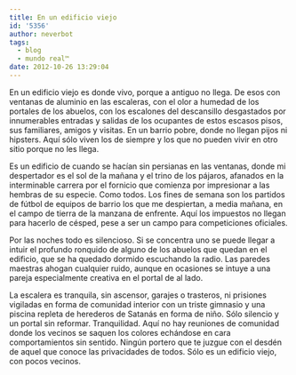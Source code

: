 ```yaml
---
title: En un edificio viejo
id: '5356'
author: neverbot
tags:
  - blog
  - mundo real™
date: 2012-10-26 13:29:04
---
```


En un edificio viejo es donde vivo, porque a antiguo no llega. De esos con ventanas de aluminio en las escaleras, con el olor a humedad de los portales de los abuelos, con los escalones del descansillo desgastados por innumerables entradas y salidas de los ocupantes de estos escasos pisos, sus familiares, amigos y visitas. En un barrio pobre, donde no llegan pijos ni hipsters. Aquí sólo viven los de siempre y los que no pueden vivir en otro sitio porque no les llega.

Es un edificio de cuando se hacían sin persianas en las ventanas, donde mi despertador es el sol de la mañana y el trino de los pájaros, afanados en la interminable carrera por el fornicio que comienza por impresionar a las hembras de su especie. Como todos. Los fines de semana son los partidos de fútbol de equipos de barrio los que me despiertan, a media mañana, en el campo de tierra de la manzana de enfrente. Aquí los impuestos no llegan para hacerlo de césped, pese a ser un campo para competiciones oficiales.

Por las noches todo es silencioso. Si se concentra uno se puede llegar a intuir el profundo ronquido de alguno de los abuelos que quedan en el edificio, que se ha quedado dormido escuchando la radio. Las paredes maestras ahogan cualquier ruido, aunque en ocasiones se intuye a una pareja especialmente creativa en el portal de al lado.

La escalera es tranquila, sin ascensor, garajes o trasteros, ni prisiones vigiladas en forma de comunidad interior con un triste gimnasio y una piscina repleta de herederos de Satanás en forma de niño. Sólo silencio y un portal sin reformar. Tranquilidad. Aquí no hay reuniones de comunidad donde los vecinos se saquen los colores echándose en cara comportamientos sin sentido. Ningún portero que te juzgue con el desdén de aquel que conoce las privacidades de todos. Sólo es un edificio viejo, con pocos vecinos.